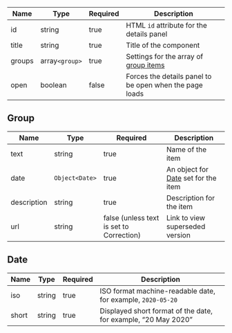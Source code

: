 | Name   | Type           | Required | Description                                             |
| ------ | -------------- | -------- | ------------------------------------------------------- |
| id     | string         | true     | HTML `id` attribute for the details panel               |
| title  | string         | true     | Title of the component                                  |
| groups | array`<group>` | true     | Settings for the array of [group items](#group)         |
| open   | boolean        | false    | Forces the details panel to be open when the page loads |

## Group

| Name        | Type           | Required                                | Description                                  |
| ----------- | -------------- | --------------------------------------- | -------------------------------------------- |
| text        | string         | true                                     | Name of the item                             |
| date        | `Object<Date>` | true                                     | An object for [Date](#date) set for the item |
| description | string         | true                                     | Description for the item                     |
| url         | string         | false (unless text is set to Correction) | Link to view superseded version              |

## Date

| Name  | Type   | Required | Description                                                    |
| ----- | ------ | -------- | -------------------------------------------------------------- |
| iso   | string | true     | ISO format machine-readable date, for example, `2020-05-20`    |
| short | string | true     | Displayed short format of the date, for example, “20 May 2020” |
